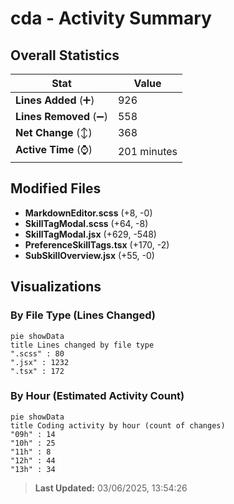 # cda - Activity Summary 

## Overall Statistics

| Stat                   | Value                                                             |
| ---------------------- | ----------------------------------------------------------------- |
| **Lines Added** (➕)   | 926                                          |
| **Lines Removed** (➖) | 558                                        |
| **Net Change** (↕)    | 368                |
| **Active Time** (⌚)   | 201 minutes |


## Modified Files
- **MarkdownEditor.scss** (+8, -0)
- **SkillTagModal.scss** (+64, -8)
- **SkillTagModal.jsx** (+629, -548)
- **PreferenceSkillTags.tsx** (+170, -2)
- **SubSkillOverview.jsx** (+55, -0)

## Visualizations

### By File Type (Lines Changed)

```mermaid
pie showData
title Lines changed by file type
".scss" : 80
".jsx" : 1232
".tsx" : 172
```

### By Hour (Estimated Activity Count)

```mermaid
pie showData
title Coding activity by hour (count of changes)
"09h" : 14
"10h" : 25
"11h" : 8
"12h" : 44
"13h" : 34
```


> **Last Updated:** 03/06/2025, 13:54:26